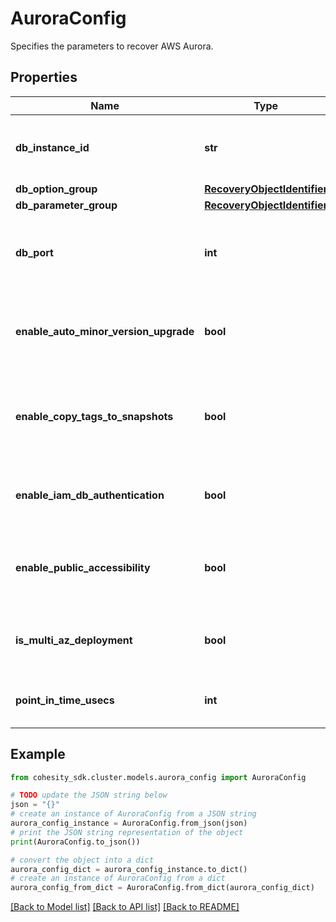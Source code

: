 # AuroraConfig

Specifies the parameters to recover AWS Aurora.

## Properties

Name | Type | Description | Notes
------------ | ------------- | ------------- | -------------
**db_instance_id** | **str** | Specifies the DB instance identifier to use for the restored DB. | 
**db_option_group** | [**RecoveryObjectIdentifier**](RecoveryObjectIdentifier.md) |  | [optional] 
**db_parameter_group** | [**RecoveryObjectIdentifier**](RecoveryObjectIdentifier.md) |  | [optional] 
**db_port** | **int** | Specifies the port to use for the DB in the restored Aurora instance. | 
**enable_auto_minor_version_upgrade** | **bool** | Specifies whether to enable auto minor version upgrade in the restored DB. | 
**enable_copy_tags_to_snapshots** | **bool** | Specifies whether to enable copying of tags to snapshots of the DB. | 
**enable_iam_db_authentication** | **bool** | Specifies whether to enable IAM authentication for the DB. | 
**enable_public_accessibility** | **bool** | Specifies whether this DB will be publicly accessible or not. | [optional] 
**is_multi_az_deployment** | **bool** | Specifies whether this is a multi-az deployment or not. | 
**point_in_time_usecs** | **int** | Specifies a point in time for recovery in microseconds. | [optional] 

## Example

```python
from cohesity_sdk.cluster.models.aurora_config import AuroraConfig

# TODO update the JSON string below
json = "{}"
# create an instance of AuroraConfig from a JSON string
aurora_config_instance = AuroraConfig.from_json(json)
# print the JSON string representation of the object
print(AuroraConfig.to_json())

# convert the object into a dict
aurora_config_dict = aurora_config_instance.to_dict()
# create an instance of AuroraConfig from a dict
aurora_config_from_dict = AuroraConfig.from_dict(aurora_config_dict)
```
[[Back to Model list]](../README.md#documentation-for-models) [[Back to API list]](../README.md#documentation-for-api-endpoints) [[Back to README]](../README.md)


